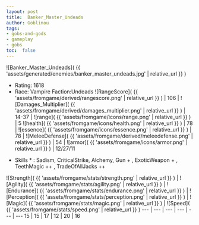 ```yaml
---
layout: post
title:  Banker_Master_Undeads
author: Goblinou
tags:
- gobs-and-gods
- gameplay
- gobs
toc:  false
---
```


![Banker_Master_Undeads]( {{ 'assets/generated/enemies/banker_master_undeads.jpg' | relative_url }} )
- Rating: 1618
- Race: Vampire  Faction:Undeads
![RangeScore]( {{ 'assets/fromgame/derived/rangescore.png' | relative_url }} ) | 106 | ![Damages_Multiplier]( {{ 'assets/fromgame/derived/damages_multiplier.png' | relative_url }} ) | 14-37 | ![range]( {{ 'assets/fromgame/icons/range.png' | relative_url }} ) | 5
![health]( {{ 'assets/fromgame/icons/health.png' | relative_url }} ) | 78 | ![essence]( {{ 'assets/fromgame/icons/essence.png' | relative_url }} ) | 78 | ![MeleeDefense]( {{ 'assets/fromgame/derived/meleedefense.png' | relative_url }} ) | 54 | ![armor]( {{ 'assets/fromgame/icons/armor.png' | relative_url }} ) | 12/27/11
* Skills * : Sadism, CriticalStrike, Alchemy, Gun + , ExoticWeapon + , TeethMagic ++ , TradeOfAllJacks ++ 

![Strength]( {{ 'assets/fromgame/stats/strength.png' | relative_url }} ) | ![Agility]( {{ 'assets/fromgame/stats/agility.png' | relative_url }} ) | ![Endurance]( {{ 'assets/fromgame/stats/endurance.png' | relative_url }} ) | ![Perception]( {{ 'assets/fromgame/stats/perception.png' | relative_url }} ) | ![Magic]( {{ 'assets/fromgame/stats/magic.png' | relative_url }} ) | ![Speed]( {{ 'assets/fromgame/stats/speed.png' | relative_url }} )
--- | --- | --- | --- | --- | ---
15 | 15 | 17 | 12 | 20 | 16
